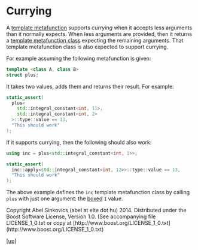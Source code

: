 # Currying

A [template metafunction](metafunction.html) supports _currying_ when it accepts
less arguments than it normally expects. When less arguments are provided, then
it returns a [template metafunction class](metafunction_class.html) expecting
the remaining arguments. That template metafunction class is also expected to
support currying.

For example assuming the following metafunction is given:

```cpp
template <class A, class B>
struct plus;
```

It takes two values, adds them and returns their result. For example:

```cpp
static_assert(
  plus<
    std::integral_constant<int, 11>,
    std::integral_constant<int, 2>
  >::type::value == 13,
  "This should work"
);
```

If it supports currying, then the following should also work:

```cpp
using inc = plus<std::integral_constant<int, 1>>;

static_assert(
  inc::apply<std::integral_constant<int, 12>>::type::value == 13,
  "This should work"
);
```

The above example defines the `inc` template metafunction class by calling
`plus` with just one argument: the [boxed](boxed_value.html) `1` value.

<p class="copyright">
Copyright Abel Sinkovics (abel at elte dot hu) 2014.
Distributed under the Boost Software License, Version 1.0.
(See accompanying file LICENSE_1_0.txt or copy at
[http://www.boost.org/LICENSE_1_0.txt](http://www.boost.org/LICENSE_1_0.txt)
</p>

[[up]](reference.html)


